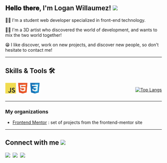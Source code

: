 <div>
<h2> 𝐇𝐞𝐥𝐥𝐨 𝐭𝐡𝐞𝐫𝐞, I'm Logan Willaumez! <img src="https://c.tenor.com/SNL9_xhZl9oAAAAi/waving-hand-joypixels.gif" width="30px"></h2>
</div>
<p>👨‍💻 I'm a student web developer specialized in front-end technology. </p>
<p>👨‍🎨 I'm a 3D artist who discovered the world of development, and wants to mix the two world together! </p>
<p>😁 I like discover, work on new projects, and discover new people, so don't hesitate to contact me! </p>

---
<h2> Skills & Tools 🛠 </h2>

<div style="width : 100%; display: flex; justify-content : space-between;">
  <div>
  <img src="https://github.com/devicons/devicon/blob/master/icons/javascript/javascript-original.svg" width="35" />
  <img src="https://github.com/devicons/devicon/blob/master/icons/html5/html5-original.svg" width="35" /> 
  <img src="https://github.com/devicons/devicon/blob/master/icons/css3/css3-original.svg" width="35" />
  </div>
  
  <br>
  
[![Top Langs](https://github-readme-stats.vercel.app/api/top-langs/?username=LoganWillaumez&layout=compact&theme=dracula)](https://github.com/anuraghazra/github-readme-stats)
  
</div>

---
### My organizations

- [Frontend Mentor](https://github.com/LoganWillaumez-FrontendMentor) : set of projects from the frontend-mentor site
---
<!---
LoganWillaumez/LoganWillaumez is a ✨ special ✨ repository because its `README.md` (this file) appears on your GitHub profile.
You can click the Preview link to take a look at your changes.
--->
<div >
  <h2> Connect with me <img src='https://raw.githubusercontent.com/ShahriarShafin/ShahriarShafin/main/Assets/handshake.gif' width="100px"> </h2>
  <a  href = 'https://www.linkedin.com/in/logan-willaumez-979b1114b/'> <img width = '32px'    src="https://raw.githubusercontent.com/rahulbanerjee26/githubAboutMeGenerator/main/icons/linked-in-alt.svg" align="center"/></a>&nbsp; 
  <a href = 'https://twitter.com/WillaumezLogan'> <img width = '32px' src="https://raw.githubusercontent.com/rahulbanerjee26/githubAboutMeGenerator/main/icons/twitter.svg" align="center"/></a>&nbsp; 
  <a href = 'https://github.com/LoganWillaumez'> <img width = '32px'   src="https://raw.githubusercontent.com/rahulbanerjee26/githubAboutMeGenerator/main/icons/github.svg" align="center"/></a>
</div>


